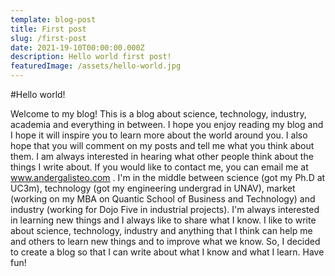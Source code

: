 ```yaml
---
template: blog-post
title: First post
slug: /first-post
date: 2021-19-10T00:00:00.000Z
description: Hello world first post!
featuredImage: /assets/hello-world.jpg
---
```


#Hello world!

Welcome to my blog! This is a blog about science, technology, industry, academia and everything in between. I hope you enjoy reading my blog and I hope it will inspire you to learn more about the world around you. I also hope that you will comment on my posts and tell me what you think about them. I am always interested in hearing what other people think about the things I write about. If you would like to contact me, you can email me at www.andergalisteo.com .
I'm in the middle between science (got my Ph.D at UC3m), technology (got my engineering undergrad in UNAV), market (working on my MBA on Quantic School of Business and Technology) and industry (working for Dojo Five in industrial projects).  I'm always interested in learning new things and I always like to share what I know. I like to write about science, technology, industry and anything that I think can help me and others to learn new things and to improve what we know.
So, I decided to create a blog so that I can write about what I know and what I learn. Have fun!